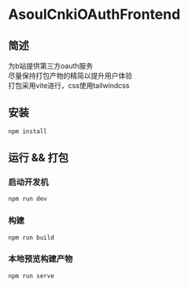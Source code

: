 # AsoulCnkiOAuthFrontend

## 简述
为b站提供第三方oauth服务  
尽量保持打包产物的精简以提升用户体验  
打包采用vite进行，css使用tailwindcss  
## 安装

```bash
npm install
```

## 运行 && 打包

### 启动开发机

```bash
npm run dev
```

### 构建

```bash
npm run build
```

### 本地预览构建产物

```bash
npm run serve
```